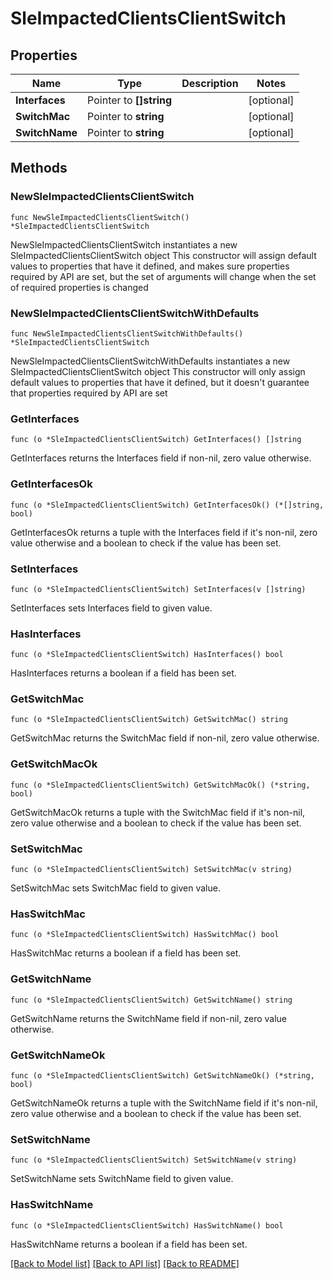 # SleImpactedClientsClientSwitch

## Properties

Name | Type | Description | Notes
------------ | ------------- | ------------- | -------------
**Interfaces** | Pointer to **[]string** |  | [optional] 
**SwitchMac** | Pointer to **string** |  | [optional] 
**SwitchName** | Pointer to **string** |  | [optional] 

## Methods

### NewSleImpactedClientsClientSwitch

`func NewSleImpactedClientsClientSwitch() *SleImpactedClientsClientSwitch`

NewSleImpactedClientsClientSwitch instantiates a new SleImpactedClientsClientSwitch object
This constructor will assign default values to properties that have it defined,
and makes sure properties required by API are set, but the set of arguments
will change when the set of required properties is changed

### NewSleImpactedClientsClientSwitchWithDefaults

`func NewSleImpactedClientsClientSwitchWithDefaults() *SleImpactedClientsClientSwitch`

NewSleImpactedClientsClientSwitchWithDefaults instantiates a new SleImpactedClientsClientSwitch object
This constructor will only assign default values to properties that have it defined,
but it doesn't guarantee that properties required by API are set

### GetInterfaces

`func (o *SleImpactedClientsClientSwitch) GetInterfaces() []string`

GetInterfaces returns the Interfaces field if non-nil, zero value otherwise.

### GetInterfacesOk

`func (o *SleImpactedClientsClientSwitch) GetInterfacesOk() (*[]string, bool)`

GetInterfacesOk returns a tuple with the Interfaces field if it's non-nil, zero value otherwise
and a boolean to check if the value has been set.

### SetInterfaces

`func (o *SleImpactedClientsClientSwitch) SetInterfaces(v []string)`

SetInterfaces sets Interfaces field to given value.

### HasInterfaces

`func (o *SleImpactedClientsClientSwitch) HasInterfaces() bool`

HasInterfaces returns a boolean if a field has been set.

### GetSwitchMac

`func (o *SleImpactedClientsClientSwitch) GetSwitchMac() string`

GetSwitchMac returns the SwitchMac field if non-nil, zero value otherwise.

### GetSwitchMacOk

`func (o *SleImpactedClientsClientSwitch) GetSwitchMacOk() (*string, bool)`

GetSwitchMacOk returns a tuple with the SwitchMac field if it's non-nil, zero value otherwise
and a boolean to check if the value has been set.

### SetSwitchMac

`func (o *SleImpactedClientsClientSwitch) SetSwitchMac(v string)`

SetSwitchMac sets SwitchMac field to given value.

### HasSwitchMac

`func (o *SleImpactedClientsClientSwitch) HasSwitchMac() bool`

HasSwitchMac returns a boolean if a field has been set.

### GetSwitchName

`func (o *SleImpactedClientsClientSwitch) GetSwitchName() string`

GetSwitchName returns the SwitchName field if non-nil, zero value otherwise.

### GetSwitchNameOk

`func (o *SleImpactedClientsClientSwitch) GetSwitchNameOk() (*string, bool)`

GetSwitchNameOk returns a tuple with the SwitchName field if it's non-nil, zero value otherwise
and a boolean to check if the value has been set.

### SetSwitchName

`func (o *SleImpactedClientsClientSwitch) SetSwitchName(v string)`

SetSwitchName sets SwitchName field to given value.

### HasSwitchName

`func (o *SleImpactedClientsClientSwitch) HasSwitchName() bool`

HasSwitchName returns a boolean if a field has been set.


[[Back to Model list]](../README.md#documentation-for-models) [[Back to API list]](../README.md#documentation-for-api-endpoints) [[Back to README]](../README.md)


